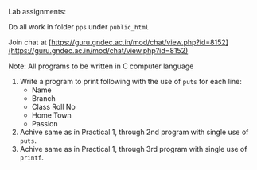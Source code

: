 Lab assignments:

Do all work in folder `pps` under `public_html`

Join chat at [https://guru.gndec.ac.in/mod/chat/view.php?id=8152](https://guru.gndec.ac.in/mod/chat/view.php?id=8152)

Note: All programs to be written in C computer language


1. Write a program to print following with the use of `puts` for each line:
    - Name
    - Branch
    - Class Roll No
    - Home Town
    - Passion
1. Achive same as in Practical 1, through 2nd program with single use of `puts`.
1. Achive same as in Practical 1, through 3rd program with single use of `printf`.
